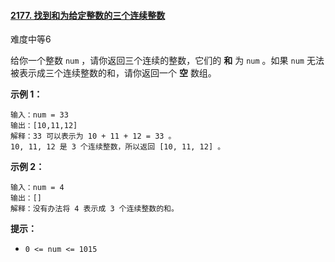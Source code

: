 #### [2177. 找到和为给定整数的三个连续整数](https://leetcode-cn.com/problems/find-three-consecutive-integers-that-sum-to-a-given-number/)

难度中等6

给你一个整数 `num` ，请你返回三个连续的整数，它们的 **和** 为 `num` 。如果 `num` 无法被表示成三个连续整数的和，请你返回一个 **空** 数组。

**示例 1：**

```
输入：num = 33
输出：[10,11,12]
解释：33 可以表示为 10 + 11 + 12 = 33 。
10, 11, 12 是 3 个连续整数，所以返回 [10, 11, 12] 。
```

**示例 2：**

```
输入：num = 4
输出：[]
解释：没有办法将 4 表示成 3 个连续整数的和。
```

**提示：**

- `0 <= num <= 1015`